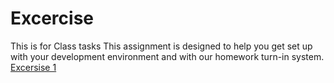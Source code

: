 # Excercise
This is for Class tasks
This assignment is designed to help you get set up with your development environment and with our homework turn-in system. 
[Excersise 1](https://github.com/yasasjayaweera/Excercise/blob/main/Excercise%201)

